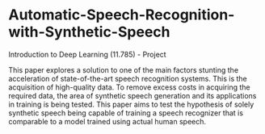# Automatic-Speech-Recognition-with-Synthetic-Speech
Introduction to Deep Learning (11.785) - Project 

This paper explores a solution to one of the main factors stunting the acceleration of
state-of-the-art speech recognition systems. This is the acquisition of high-quality
data. To remove excess costs in acquiring the required data, the area of synthetic
speech generation and its applications in training is being tested. This paper
aims to test the hypothesis of solely synthetic speech being capable of training a
speech recognizer that is comparable to a model trained using actual human speech.
